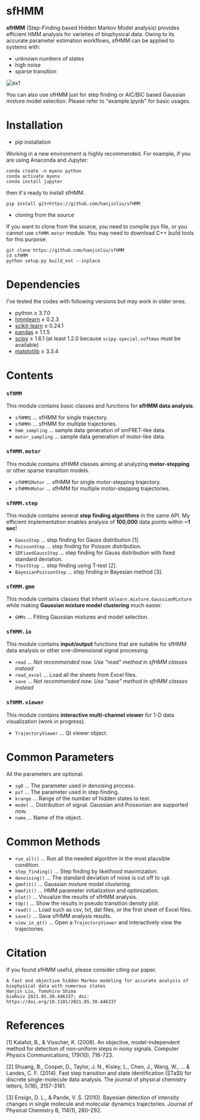 # sfHMM

**sfHMM** (Step-Finding based Hidden Markov Model analysis) provides efficient HMM analysis for varieties of biophysical data. Owing to its accurate parameter estimation workflows, sfHMM can be applied to systems with:

- unknown numbers of states
- high noise
- sparse transition

![ex1](animation.gif)

You can also use sfHMM just for step finding or AIC/BIC based Gaussian mixture model selection. Please refer to "example.ipynb" for basic usages.

# Installation

- pip installation

Working in a new environment is highly recommended. For example, if you are using Anaconda and Jupyter:

```
conda create -n myenv python
conda activate myenv
conda install jupyter
```

then it's ready to install sfHMM.

```
pip install git+https://github.com/hanjinliu/sfHMM
```

- cloning from the source

If you want to clone from the source, you need to compile pyx file, or you cannot use `sfHMM.motor` module. You may need to download C++ build tools for this purpose.

```
git clone https://github.com/hanjinliu/sfHMM
cd sfHMM
python setup.py build_ext --inplace
```

# Dependencies

I've tested the codes with following versions but may work in older ones.

- python &ge; 3.7.0
- [hmmlearn](https://github.com/hmmlearn/hmmlearn) &ge; 0.2.3
- [scikit-learn](https://github.com/scikit-learn/scikit-learn) &ge; 0.24.1
- [pandas](https://github.com/pandas-dev/pandas) &ge; 1.1.5
- [scipy](https://github.com/scipy/scipy) &ge; 1.6.1 (at least 1.2.0 because `scipy.special.softmax` must be available)
- [matplotlib](https://github.com/matplotlib/matplotlib) &ge; 3.3.4

# Contents

### `sfHMM`
This module contains basic classes and functions for **sfHMM data analysis**.
- `sfHMM1` ... sfHMM for single trajectory.
- `sfHMMn` ... sfHMM for multiple trajectories.
- `hmm_sampling` ... sample data generation of smFRET-like data.
- `motor_sampling` ... sample data generation of motor-like data.

### `sfHMM.motor`
This module contains sfHMM classes aiming at analyzing **motor-stepping** or other sparse transition models.
- `sfHMM1Motor` ... sfHMM for single motor-stepping trajectory.
- `sfHMMnMotor` ... sfHMM for multiple motor-stepping trajectories.

### `sfHMM.step` 
This module contains several **step finding algorithms** in the same API. My efficient implementation enables analysis of **100,000** data points within **~1 sec**!
- `GaussStep` ... step finding for Gauss distribution [1].
- `PoissonStep` ... step finding for Poisson distribution.
- `SDFixedGaussStep` ... step finding for Gauss distribution with fixed standard deviation.
- `TtestStep` ... step finding using T-test [2].
- `BayesianPoissonStep` ... step finding in Bayesian method [3].

### `sfHMM.gmm`
This module contains classes that inherit `sklearn.mixture.GaussianMixture` while making **Gaussian mixture model clustering** much easier.
- `GMMs` ... Fitting Gaussian mixtures and model selection.
  
### `sfHMM.io`
This module contains **input/output** functions that are suitable for sfHMM data analysis or other one-dimensional signal processing.
- `read` ... *Not recommended now. Use "read" method in sfHMM classes instead*
- `read_excel` ... Load all the sheets from Excel files.
- `save` ... *Not recommended now. Use "save" method in sfHMM classes instead*

### `sfHMM.viewer`
This module contains **interactive multi-channel viewer** for 1-D data visualization (work in progress).
- `TrajectoryViewer` ... Qt viewer object.

# Common Parameters

All the parameters are optional.

- `sg0` ... The parameter used in denoising process.
- `psf` ... The parameter used in step finding.
- `krange` ... Range of the number of hidden states to test.
- `model` ... Distribution of signal. Gaussian and Poissonian are supported now.
- `name` ... Name of the object.

# Common Methods

- `run_all()` ... Run all the needed algorithm in the most plausible condition.
- `step_finding()` ... Step finding by likelihood maximization.
- `denoising()` ... The standard deviation of noise is cut off to `sg0`.
- `gmmfit()` ... Gaussian mixture model clustering.
- `hmmfit()` ... HMM parameter initialization and optimization.
- `plot()` ... Visualize the results of sfHMM analysis.
- `tdp()` ... Show the results in pseudo transition density plot.
- `read()` ... Load such as csv, txt, dat files, or the first sheet of Excel files.
- `save()` ... Save sfHMM analysis results.
- `view_in_qt()` ... Open a `TrajectoryViewer` and interactively view the trajectories.

# Citation
If you found sfHMM useful, please consider citing our paper.

    A fast and objective hidden Markov modeling for accurate analysis of biophysical data with numerous states
    Hanjin Liu, Tomohiro Shima
    bioRxiv 2021.05.30.446337; doi: https://doi.org/10.1101/2021.05.30.446337

# References
[1] Kalafut, B., & Visscher, K. (2008). An objective, model-independent method for detection of non-uniform steps in noisy signals. Computer Physics Communications, 179(10), 716-723.

[2] Shuang, B., Cooper, D., Taylor, J. N., Kisley, L., Chen, J., Wang, W., ... & Landes, C. F. (2014). Fast step transition and state identification (STaSI) for discrete single-molecule data analysis. The journal of physical chemistry letters, 5(18), 3157-3161.

[3] Ensign, D. L., & Pande, V. S. (2010). Bayesian detection of intensity changes in  single molecule and molecular dynamics trajectories. Journal of Physical Chemistry B, 114(1), 280–292.